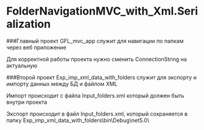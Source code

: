 # FolderNavigationMVC_with_Xml.Serialization
###Главный проект GFL_mvc_app служит для навигации по папкам через веб приложение

Для корректной работы проекта нужно сменить ConnectionString на актуальную

###Второй проект Exp_imp_xml_data_with_folders служит для экспорту и импорту данных между БД и файлом XML

Импорт происходит с файла Input_folders.xml который должен быть внутри проекта

Экспорт происходит в файл Input_folders.xml, который сохраняется в папку Exp_imp_xml_data_with_folders\bin\Debug\net5.0\
